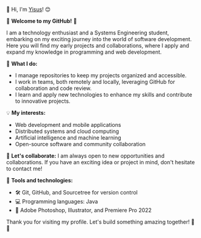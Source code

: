 👋 Hi, I'm <u>Yisus</u>! 😊

🌟 **Welcome to my GitHub!** 🌟

I am a technology enthusiast and a Systems Engineering student, embarking on my exciting journey into the world of software development. Here you will find my early projects and collaborations, where I apply and expand my knowledge in programming and web development.

🚀 **What I do:**

- I manage repositories to keep my projects organized and accessible.
- I work in teams, both remotely and locally, leveraging GitHub for collaboration and code review.
- I learn and apply new technologies to enhance my skills and contribute to innovative projects.

💡 **My interests:**

- Web development and mobile applications
- Distributed systems and cloud computing
- Artificial intelligence and machine learning
- Open-source software and community collaboration

🤝 **Let's collaborate:**
I am always open to new opportunities and collaborations. If you have an exciting idea or project in mind, don't hesitate to contact me!

🔧 **Tools and technologies:**

- 🛠️ Git, GitHub, and Sourcetree for version control
- 💻 Programming languages: Java
- 🎨 Adobe Photoshop, Illustrator, and Premiere Pro 2022

Thank you for visiting my profile. Let's build something amazing together! 🚀✨
